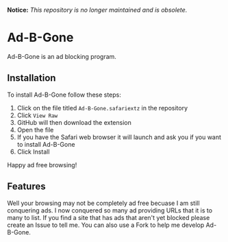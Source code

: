 **Notice:** *This repository is no longer maintained and is obsolete.*

# Ad-B-Gone
Ad-B-Gone is an ad blocking program.

## Installation
To install Ad-B-Gone follow these steps:

1. Click on the file titled `Ad-B-Gone.safariextz` in the repository
2. Click `View Raw`
3. GitHub will then download the extension
4. Open the file
5. If you have the Safari web browser it will launch and ask you if you want to install Ad-B-Gone
6. Click Install

Happy ad free browsing!

## Features
Well your browsing may not be completely ad free becuase I am still conquering ads. I now conquered so many ad providing URLs that it is to many to list. If you find a site that has ads that aren't yet blocked please create an Issue to tell me. You can also use a Fork to help me develop Ad-B-Gone.

